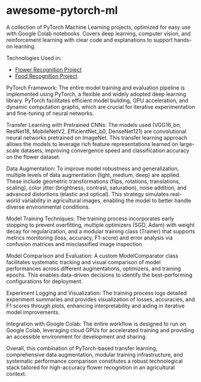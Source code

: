 # awesome-pytorch-ml
A collection of PyTorch Machine Learning projects, optimized for easy use with Google Colab notebooks. Covers deep learning, computer vision, and reinforcement learning with clear code and explanations to support hands-on learning.


Technologies Used in:
- [Flower Recognition Project](https://colab.research.google.com/drive/1i9Da5PzQAl5oOpNxXkpAFQBRr5hh-tgB#scrollTo=Djp2h-RbBg0W)
- [Food Recognition Project](https://colab.research.google.com/drive/1D0Oejo3A1ACf0ZcWWHPNlYlO9X9UKP57#scrollTo=E2qVTwWrvkvW)


PyTorch Framework: The entire model training and evaluation pipeline is implemented using PyTorch, a flexible and widely adopted deep learning library. PyTorch facilitates efficient model building, GPU acceleration, and dynamic computation graphs, which are crucial for iterative experimentation and fine-tuning of neural networks.

Transfer Learning with Pretrained CNNs: The models used (VGG16_bn, ResNet18, MobileNetV2, EfficientNet_b0, DenseNet121) are convolutional neural networks pretrained on ImageNet. This transfer learning approach allows the models to leverage rich feature representations learned on large-scale datasets, improving convergence speed and classification accuracy on the flower dataset.

Data Augmentation: To improve model robustness and generalization, multiple levels of data augmentation (light, medium, deep) are applied. These include geometric transformations (flips, rotations, translations, scaling), color jitter (brightness, contrast, saturation), noise addition, and advanced distortions (elastic and optical). This strategy simulates real-world variability in agricultural images, enabling the model to better handle diverse environmental conditions.

Model Training Techniques: The training process incorporates early stopping to prevent overfitting, multiple optimizers (SGD, Adam) with weight decay for regularization, and a modular training class (Trainer) that supports metrics monitoring (loss, accuracy, F1-score) and error analysis via confusion matrices and misclassified image inspection.

Model Comparison and Evaluation: A custom ModelComparator class facilitates systematic tracking and visual comparison of model performances across different augmentations, optimizers, and training epochs. This enables data-driven decisions to identify the best-performing configurations for deployment.

Experiment Logging and Visualization: The training process logs detailed experiment summaries and provides visualization of losses, accuracies, and F1 scores through plots, enhancing interpretability and aiding in iterative model improvements.

Integration with Google Colab: The entire workflow is designed to run on Google Colab, leveraging cloud GPUs for accelerated training and providing an accessible environment for development and sharing.

Overall, this combination of PyTorch-based transfer learning, comprehensive data augmentation, modular training infrastructure, and systematic performance comparison constitutes a robust technological stack tailored for high-accuracy flower recognition in an agricultural context.

